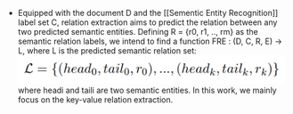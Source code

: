 - Equipped with the document D and the [[Sementic Entity Recognition]] label set C, relation extraction aims to predict the relation between any two predicted semantic entities. Defining R = {r0, r1, .., rm} as the semantic relation labels, we intend to find a function FRE : (D, C, R, E) → L, where L is the predicted semantic relation set:
  ![image.png](../assets/image_1669787547899_0.png)
  where headi and taili are two semantic entities. In this work, we mainly focus on the key-value relation extraction.
